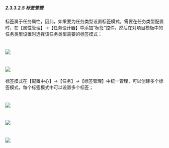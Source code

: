 ##### 2.3.3.2.5 标签管理

标签属于任务属性，因此，如果要为任务类型设置标签模式，需要在任务类型配置时，在【属性管理】→【任务设计器】中添加“标签”控件，然后在对项目模板中的任务类型设置时选择该任务类型需要的标签模式；

# ![](/assets/01-任务类型-标签管理1.png)

# ![](/assets/01-任务类型-标签管理2.png)

标签模式在【配置中心】→【任务】→【标签管理】中统一管理，可以创建多个标签模式，每个标签模式中可以设置多个标签；

# ![](/assets/01-任务类型-标签管理-新建标签模式1.png)

# ![](/assets/01-任务类型-标签管理-新建标签模式2.png)

# ![](/assets/01-任务类型-标签管理-新建标签模式3.png)